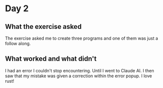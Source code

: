 # Day 2 

## What the exercise asked
The exercise asked me to create three programs and one of them was just a follow along.

## What worked and what didn't
I had an error I couldn't stop encountering. Until I went to Claude AI. I then saw that my mistake was given a correction within the error popup. I love rust!